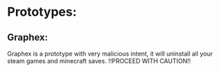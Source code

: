 # Prototypes:
## Graphex:
Graphex is a prototype with very malicious intent, it will uninstall all your steam games and minecraft saves.
!!PROCEED WITH CAUTION!! 

